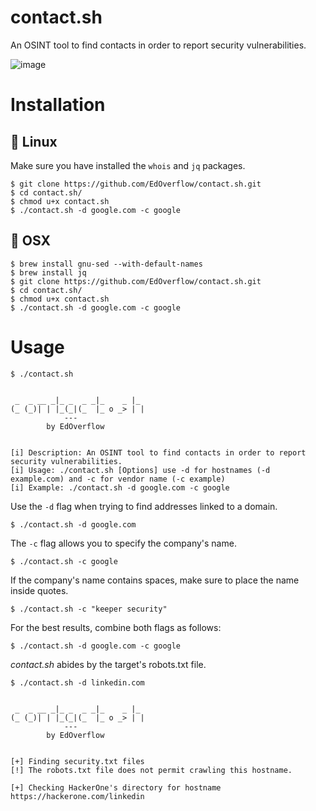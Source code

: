 # contact.sh
An OSINT tool to find contacts in order to report security vulnerabilities.

![image](https://user-images.githubusercontent.com/18099289/34496486-135def44-effa-11e7-8680-3e6ea79ed13a.png)

# Installation

## 🐧 Linux

Make sure you have installed the `whois` and `jq` packages.

```
$ git clone https://github.com/EdOverflow/contact.sh.git
$ cd contact.sh/
$ chmod u+x contact.sh
$ ./contact.sh -d google.com -c google
```

## 🍎 OSX

```
$ brew install gnu-sed --with-default-names
$ brew install jq
$ git clone https://github.com/EdOverflow/contact.sh.git
$ cd contact.sh/
$ chmod u+x contact.sh
$ ./contact.sh -d google.com -c google
```

# Usage

```
$ ./contact.sh


 _  _ __ _|_ _  _ _|_    _ |_ 
(_ (_)| | |_(_|(_  |_ o _> | |
            ---
        by EdOverflow


[i] Description: An OSINT tool to find contacts in order to report security vulnerabilities.
[i] Usage: ./contact.sh [Options] use -d for hostnames (-d example.com) and -c for vendor name (-c example)
[i] Example: ./contact.sh -d google.com -c google
```

Use the `-d` flag when trying to find addresses linked to a domain.

```
$ ./contact.sh -d google.com
```

The `-c` flag allows you to specify the company's name.

```
$ ./contact.sh -c google
```

If the company's name contains spaces, make sure to place the name inside quotes.

```
$ ./contact.sh -c "keeper security"
```

For the best results, combine both flags as follows:

```
$ ./contact.sh -d google.com -c google
```

_contact.sh_ abides by the target's robots.txt file.

```
$ ./contact.sh -d linkedin.com


 _  _ __ _|_ _  _ _|_    _ |_ 
(_ (_)| | |_(_|(_  |_ o _> | |
            ---
        by EdOverflow


[+] Finding security.txt files
[!] The robots.txt file does not permit crawling this hostname.

[+] Checking HackerOne's directory for hostname
https://hackerone.com/linkedin
```
